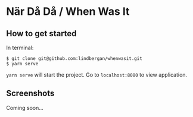 När Då Då / When Was It
=====

## How to get started

In terminal:
```
$ git clone git@github.com:lindbergan/whenwasit.git
$ yarn serve
```
`yarn serve` will start the project. Go to `localhost:8080` to view application.

## Screenshots
Coming soon...

